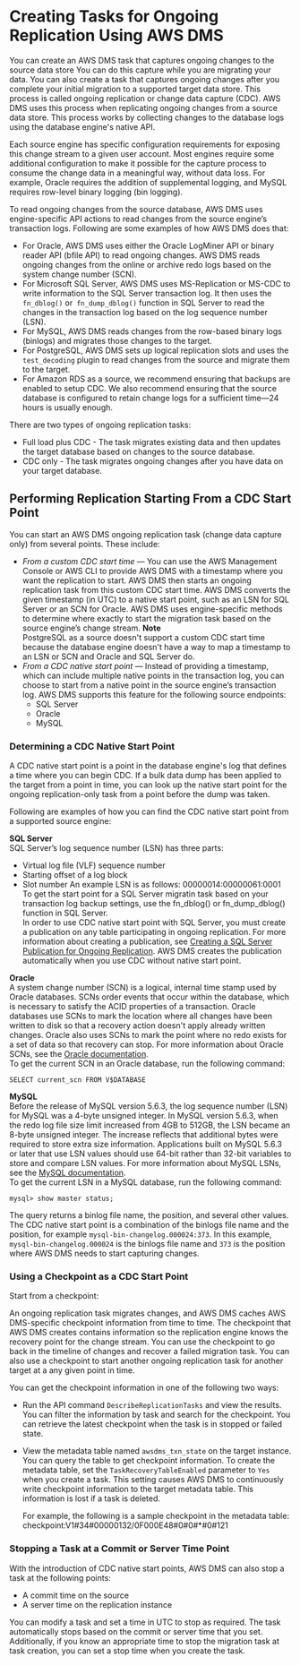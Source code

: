 # Creating Tasks for Ongoing Replication Using AWS DMS<a name="CHAP_Task.CDC"></a>

You can create an AWS DMS task that captures ongoing changes to the source data store You can do this capture while you are migrating your data\. You can also create a task that captures ongoing changes after you complete your initial migration to a supported target data store\. This process is called ongoing replication or change data capture \(CDC\)\. AWS DMS uses this process when replicating ongoing changes from a source data store\. This process works by collecting changes to the database logs using the database engine's native API\. 

Each source engine has specific configuration requirements for exposing this change stream to a given user account\. Most engines require some additional configuration to make it possible for the capture process to consume the change data in a meaningful way, without data loss\. For example, Oracle requires the addition of supplemental logging, and MySQL requires row\-level binary logging \(bin logging\)\. 

 To read ongoing changes from the source database, AWS DMS uses engine\-specific API actions to read changes from the source engine’s transaction logs\. Following are some examples of how AWS DMS does that: 
+ For Oracle, AWS DMS uses either the Oracle LogMiner API or binary reader API \(bfile API\) to read ongoing changes\. AWS DMS reads ongoing changes from the online or archive redo logs based on the system change number \(SCN\)\. 
+ For Microsoft SQL Server, AWS DMS uses MS\-Replication or MS\-CDC to write information to the SQL Server transaction log\. It then uses the `fn_dblog()` or` fn_dump_dblog()` function in SQL Server to read the changes in the transaction log based on the log sequence number \(LSN\)\. 
+ For MySQL, AWS DMS reads changes from the row\-based binary logs \(binlogs\) and migrates those changes to the target\.
+ For PostgreSQL, AWS DMS sets up logical replication slots and uses the `test_decoding` plugin to read changes from the source and migrate them to the target\.
+ For Amazon RDS as a source, we recommend ensuring that backups are enabled to setup CDC\. We also recommend ensuring that the source database is configured to retain change logs for a sufficient time—24 hours is usually enough\.

There are two types of ongoing replication tasks:
+ Full load plus CDC \- The task migrates existing data and then updates the target database based on changes to the source database\.
+ CDC only \- The task migrates ongoing changes after you have data on your target database\.

## Performing Replication Starting From a CDC Start Point<a name="CHAP_Task.CDC.StartPoint"></a>

You can start an AWS DMS ongoing replication task \(change data capture only\) from several points\. These include: 
+  *From a custom CDC start time* — You can use the AWS Management Console or AWS CLI to provide AWS DMS with a timestamp where you want the replication to start\. AWS DMS then starts an ongoing replication task from this custom CDC start time\. AWS DMS converts the given timestamp \(in UTC\) to a native start point, such as an LSN for SQL Server or an SCN for Oracle\. AWS DMS uses engine\-specific methods to determine where exactly to start the migration task based on the source engine’s change stream\. 
**Note**  
 PostgreSQL as a source doesn't support a custom CDC start time because the database engine doesn't have a way to map a timestamp to an LSN or SCN and Oracle and SQL Server do\. 
+ *From a CDC native start point* — Instead of providing a timestamp, which can include multiple native points in the transaction log, you can choose to start from a native point in the source engine’s transaction log\. AWS DMS supports this feature for the following source endpoints: 
  + SQL Server
  + Oracle
  + MySQL

### Determining a CDC Native Start Point<a name="CHAP_Task.CDC.StartPoint.Native"></a>

A CDC native start point is a point in the database engine's log that defines a time where you can begin CDC\. If a bulk data dump has been applied to the target from a point in time, you can look up the native start point for the ongoing replication\-only task from a point before the dump was taken\.

Following are examples of how you can find the CDC native start point from a supported source engine:

**SQL Server**  
SQL Server’s log sequence number \(LSN\) has three parts:  
+ Virtual log file \(VLF\) sequence number
+ Starting offset of a log block
+ Slot number
 An example LSN is as follows: 00000014:00000061:0001   
To get the start point for a SQL Server migratin task based on your transaction log backup settings, use the fn\_dblog\(\) or fn\_dump\_dblog\(\) function in SQL Server\.   
In order to use CDC native start point with SQL Server, you must create a publication on any table participating in ongoing replication\. For more information about creating a publication, see [ Creating a SQL Server Publication for Ongoing Replication](CHAP_Source.SQLServer.md#CHAP_Source.SQLServer.CDC.Publication)\. AWS DMS creates the publication automatically when you use CDC without native start point\.

**Oracle**  
A system change number \(SCN\) is a logical, internal time stamp used by Oracle databases\. SCNs order events that occur within the database, which is necessary to satisfy the ACID properties of a transaction\. Oracle databases use SCNs to mark the location where all changes have been written to disk so that a recovery action doesn't apply already written changes\. Oracle also uses SCNs to mark the point where no redo exists for a set of data so that recovery can stop\. For more information about Oracle SCNs, see the [Oracle documentation](https://docs.oracle.com/database/121/CNCPT/transact.htm#CNCPT016)\.   
 To get the current SCN in an Oracle database, run the following command:   

```
SELECT current_scn FROM V$DATABASE
```

**MySQL**  
Before the release of MySQL version 5\.6\.3, the log sequence number \(LSN\) for MySQL was a 4\-byte unsigned integer\. In MySQL version 5\.6\.3, when the redo log file size limit increased from 4GB to 512GB, the LSN became an 8\-byte unsigned integer\. The increase reflects that additional bytes were required to store extra size information\. Applications built on MySQL 5\.6\.3 or later that use LSN values should use 64\-bit rather than 32\-bit variables to store and compare LSN values\. For more information about MySQL LSNs, see the [MySQL documentation](https://dev.mysql.com/doc/refman/5.7/en/glossary.html#glos_lsn)\.   
 To get the current LSN in a MySQL database, run the following command:  

```
mysql> show master status;
```
 The query returns a binlog file name, the position, and several other values\. The CDC native start point is a combination of the binlogs file name and the position, for example `mysql-bin-changelog.000024:373`\. In this example, `mysql-bin-changelog.000024` is the binlogs file name and `373` is the position where AWS DMS needs to start capturing changes\. 

### Using a Checkpoint as a CDC Start Point<a name="CHAP_Task.CDC.StartPoint.Checkpoint"></a>

Start from a checkpoint:

 An ongoing replication task migrates changes, and AWS DMS caches AWS DMS\-specific checkpoint information from time to time\. The checkpoint that AWS DMS creates contains information so the replication engine knows the recovery point for the change stream\. You can use the checkpoint to go back in the timeline of changes and recover a failed migration task\. You can also use a checkpoint to start another ongoing replication task for another target at a any given point in time\.

You can get the checkpoint information in one of the following two ways: 
+ Run the API command `DescribeReplicationTasks` and view the results\. You can filter the information by task and search for the checkpoint\. You can retrieve the latest checkpoint when the task is in stopped or failed state\. 
+ View the metadata table named `awsdms_txn_state` on the target instance\. You can query the table to get checkpoint information\. To create the metadata table, set the `TaskRecoveryTableEnabled` parameter to `Yes` when you create a task\. This setting causes AWS DMS to continuously write checkpoint information to the target metadata table\. This information is lost if a task is deleted\.

  For example, the following is a sample checkpoint in the metadata table: checkpoint:V1\#34\#00000132/0F000E48\#0\#0\#\*\#0\#121

### Stopping a Task at a Commit or Server Time Point<a name="CHAP_Task.CDC.StopPoint"></a>

 With the introduction of CDC native start points, AWS DMS can also stop a task at the following points: 
+ A commit time on the source
+ A server time on the replication instance

 You can modify a task and set a time in UTC to stop as required\. The task automatically stops based on the commit or server time that you set\. Additionally, if you know an appropriate time to stop the migration task at task creation, you can set a stop time when you create the task\. 